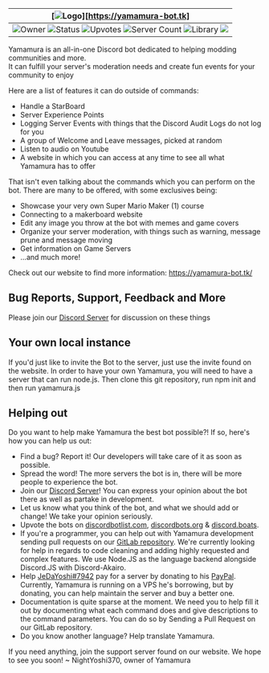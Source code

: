 |                                                                                                                                                                                                                                                                         [![Logo](https://yamamura-bot.tk/logo.png "Yamamura")][https://yamamura-bot.tk]                                                                                                                                                                                                                                                                         |
|:-------------------------------------------------------------------------------------------------------------------------------------------------------------------------------------------------------------------------------------------------------------------------------------------------------------------------------------------------------------------------------------------------------------------------------------------------------------------------------------------------------------------------------------------------------------------------------------------------------------------------------:|
| ![Owner](https://discordbots.org/api/widget/owner/421158339129638933.svg "NightYoshi370 - Yamamura Owner") ![Status](https://discordbots.org/api/widget/status/421158339129638933.svg "Bot Status") ![Upvotes](https://discordbots.org/api/widget/upvotes/421158339129638933.svg "Bot Upvotes") ![Server Count](https://discordbots.org/api/widget/servers/421158339129638933.svg "The amount of servers the bot is in") ![Library](https://discordbots.org/api/widget/lib/421158339129638933.svg "The language the bot is coded in")             <img  src = "https://discordbots.org/api/widget/lib/421158339129638933.svg" > |

Yamamura is an all-in-one Discord bot dedicated to helping modding communities and more.   
It can fulfill your server's moderation needs and create fun events for your community to enjoy

Here are a list of features it can do outside of commands:

- Handle a StarBoard
- Server Experience Points
- Logging Server Events with things that the Discord Audit Logs do not log for you
- A group of Welcome and Leave messages, picked at random
- Listen to audio on Youtube
- A website in which you can access at any time to see all what Yamamura has to offer

That isn't even talking about the commands which you can perform on the bot. There are many to be offered, with some exclusives being:

- Showcase your very own Super Mario Maker (1) course
- Connecting to a makerboard website
- Edit any image you throw at the bot with memes and game covers
- Organize your server moderation, with things such as warning, message prune and message moving
- Get information on Game Servers
- ...and much more!

Check out our website to find more information: https://yamamura-bot.tk/

## Bug Reports, Support, Feedback and More

Please join our [Discord Server](https://discord.gg/vbYZCRZ) for discussion on these things

## Your own local instance

If you'd just like to invite the Bot to the server, just use the invite found on the website.
In order to have your own Yamamura, you will need to have a server that can run node.js. Then clone this git repository, run npm init and then run yamamura.js

## Helping out

Do you want to help make Yamamura the best bot possible?!
If so, here's how you can help us out:

- Find a bug? Report it! Our developers will take care of it as soon as possible.
- Spread the word! The more servers the bot is in, there will be more people to experience the bot.
- Join our [Discord Server](https://discord.gg/vbYZCRZ)! You can express your opinion about the bot there as well as partake in development.
- Let us know what you think of the bot, and what we should add or change! We take your opinion seriously.
- Upvote the bots on [discordbotlist.com](https://discordbotlist.com/bots/421158339129638933), [discordbots.org](https://discordbots.org/bot/421158339129638933) & [discord.boats](https://discord.boats/bot/421158339129638933).
- If you're a programmer, you can help out with Yamamura development sending pull requests on our [GitLab repository](https://gitlab.com/Samplasion/yamamura-discord-bot). We're currently looking for help in regards to code cleaning and adding highly requested and complex features. We use Node.JS as the language backend alongside Discord.JS with Discord-Akairo.
- Help [JeDaYoshi#7942](https://jedayoshi.com) pay for a server by donating to his [PayPal](https://paypal.me/Naydire). Currently, Yamamura is running on a VPS he's borrowing, but by donating, you can help maintain the server and buy a better one.
- Documentation is quite sparse at the moment. We need you to help fill it out by documenting what each command does and give descriptions to the command parameters. You can do so by Sending a Pull Request on our GitLab repository.
- Do you know another language? Help translate Yamamura.

If you need anything, join the support server found on our website. We hope to see you soon!
~ NightYoshi370, owner of Yamamura